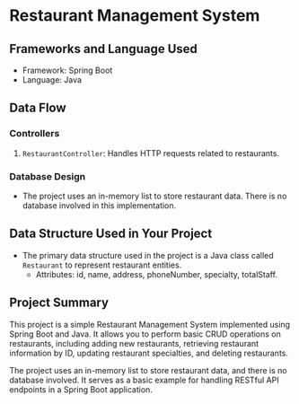 # Restaurant Management System

## Frameworks and Language Used

- Framework: Spring Boot
- Language: Java

## Data Flow

### Controllers

1. `RestaurantController`: Handles HTTP requests related to restaurants.


### Database Design

- The project uses an in-memory list to store restaurant data. There is no database involved in this implementation.

## Data Structure Used in Your Project

- The primary data structure used in the project is a Java class called `Restaurant` to represent restaurant entities.
    - Attributes: id, name, address, phoneNumber, specialty, totalStaff.

## Project Summary

This project is a simple Restaurant Management System implemented using Spring Boot and Java. It allows you to perform basic CRUD operations on restaurants, including adding new restaurants, retrieving restaurant information by ID, updating restaurant specialties, and deleting restaurants.

The project uses an in-memory list to store restaurant data, and there is no database involved. It serves as a basic example for handling RESTful API endpoints in a Spring Boot application.
